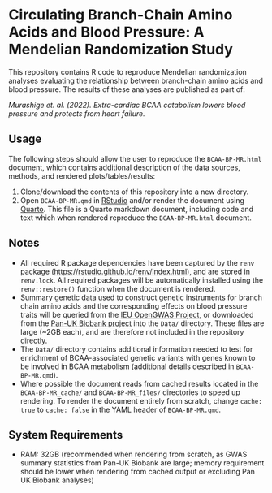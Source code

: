 # Circulating Branch-Chain Amino Acids and Blood Pressure: A Mendelian Randomization Study

<!-- badges: start -->
<!-- badges: end -->

This repository contains R code to reproduce Mendelian randomization analyses evaluating the relationship between branch-chain amino acids and blood pressure. The results of these analyses are published as part of:

*Murashige et. al. (2022). Extra-cardiac BCAA catabolism lowers blood pressure and protects from heart failure.*

## Usage
The following steps should allow the user to reproduce the `BCAA-BP-MR.html` document, which contains additional description of the data sources, methods, and rendered plots/tables/results:

1. Clone/download the contents of this repository into a new directory.
1. Open `BCAA-BP-MR.qmd` in [RStudio](https://www.rstudio.com/) and/or render the document using [Quarto](https://quarto.org/). This file is a Quarto markdown document, including code and text which when rendered reproduce the `BCAA-BP-MR.html` document.

## Notes
- All required R package dependencies have been captured by the `renv` package (https://rstudio.github.io/renv/index.html), and are stored in `renv.lock`. All required packages will be automatically installed using the `renv::restore()` function when the document is rendered.
- Summary genetic data used to construct genetic instruments for branch chain amino acids and the corresponding effects on blood pressure traits will be queried from the [IEU OpenGWAS Project](https://gwas.mrcieu.ac.uk/), or downloaded from the [Pan-UK Biobank project](https://pan.ukbb.broadinstitute.org/) into the `Data/` directory. These files are large (~2GB each), and are therefore not included in the repository directly.
- The `Data/` directory contains additional information needed to test for enrichment of BCAA-associated genetic variants with genes known to be involved in BCAA metabolism (additional details described in `BCAA-BP-MR.qmd`).
- Where possible the document reads from cached results located in the `BCAA-BP-MR_cache/` and `BCAA-BP-MR_files/` directories to speed up rendering. To render the document entirely from scratch, change `cache: true` to `cache: false` in the YAML header of `BCAA-BP-MR.qmd`.

## System Requirements
- RAM: 32GB (recommended when rendering from scratch, as GWAS summary statistics from Pan-UK Biobank are large; memory requirement should be lower when rendering from cached output or excluding Pan UK Biobank analyses)


